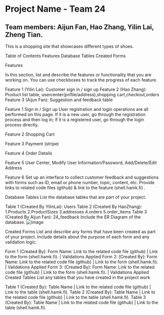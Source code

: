 
# Project Name - Team 24 

## Team members: Aijun Fan, Hao Zhang, Yilin Lai, Zheng Tian.

This is a shopping site that showcases different types of shoes.

Table of Contents
Features
Database Tables
Created Forms

Features

In this section, list and describe the features or functionality that you are working on. You can use checkboxes to track the progress of each feature.

 Feature 1 (Yilin Lai): Customer sign in / sign up
 Feature 2 (Hao Zhang): Product list table, usercenter(prifile/address),shopping cart,checkout,orders
 Feature 3 (Aijun Fan): Suggestion and feedback table

Feature 1
Sign in / Sign up
User registration and login operations are all performed on this page. If it is a new user, go through the registration process and then log in; if it is a registered user, go through the login process directly.

Feature 2
Shopping Cart

Feature 3
Payment (stripe)

Feature 4
Order Details

Feature 5
User Center, Modify User Information/Password, Add/Delete/Edit Address

Feature 6
Set up an interface to collect customer feedback and suggestions with forms such as ID, email or phone number, topic, content, etc.
Provide links to related code files (github) & link to the feature (shell.hamk.fi) .

Database Tables
List the database tables that are part of your project.

Table 1 (Created By YilinLai): Users
Table 2 (Created By HaoZhang): 1.Products  2.ProductSizes 3.addresses 4.orders 5.order_items
Table 3 (Created By Aijun Fan): 24_feedback
Include the ER Diagram of the database.
![image](https://github.com/Aijunfan/Team24/assets/127038124/3623197d-440b-4f74-8f28-e8900bf3eda7)

Created Forms
List and describe any forms that have been created as part of your project. Include details about the purpose of each form and any validation logic.

Form 1 (Created By): Form Name: Link to the related code file (github) | Link to the form (shell.hamk.fi). | Validations Applied
Form 2: (Created By): Form Name: Link to the related code file (github) | Link to the form (shell.hamk.fi). | Validations Applied
Form 3: (Created By): Form Name: Link to the related code file (github) | Link to the form (shell.hamk.fi). | Validations Applied
Created Tables
List any tables that you have created in the project work

Table 1 (Created By): Table Name | Link to the related code file (github) | Link to the table (shell.hamk.fi).
Table 2 (Created By): Table Name | Link to the related code file (github) | Link to the table (shell.hamk.fi).
Table 3 (Created By): Table Name | Link to the related code file (github) | Link to the table (shell.hamk.fi).
